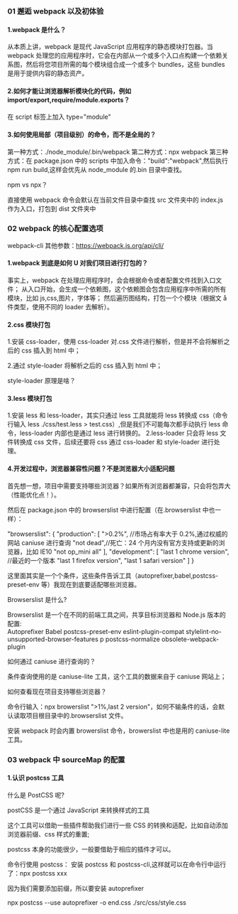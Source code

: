 ### 01 邂逅 webpack 以及初体验

#### 1.webpack 是什么？

从本质上讲，webpack 是现代 JavaScript 应用程序的静态模块打包器。当 webpack 处理您的应用程序时，它会在内部从一个或多个入口点构建一个依赖关系图，然后将您项目所需的每个模块组合成一个或多个 bundles，这些 bundles 是用于提供内容的静态资产。

#### 2.如何才能让浏览器解析模块化的代码，例如 import/export,require/module.exports？

在 script 标签上加入 type="module"

#### 3.如何使用局部（项目级别）的命令，而不是全局的？

第一种方式：./node_module/.bin/webpack
第二种方式：npx webpack
第三种方式：在 package.json 中的 scripts 中加入命令："build":"webpack",然后执行 npm run build,这样会优先从 node_module 的.bin 目录中查找。

npm vs npx？

直接使用 webpack 命令会默认在当前文件目录中查找 src 文件夹中的 index.js 作为入口，打包到 dist 文件夹中

### 02 webpack 的核心配置选项

webpack-cli 其他参数：https://webpack.js.org/api/cli/

#### 1.webpack 到底是如何 U 对我们项目进行打包的？

事实上，webpack 在处理应用程序时，会会根据命令或者配置文件找到入口文件；
从入口开始，会生成一个依赖图，这个依赖图会包含应用程序中所需的所有模块，比如 js,css,图片，字体等；
然后遍历图结构，打包一个个模块（根据文 å 件类型，使用不同的 loader 去解析）。

#### 2.css 模块打包

1.安装 css-loader，使用 css-loader 对.css 文件进行解析，但是并不会将解析之后的 css 插入到 html 中；

2.通过 style-loader 将解析之后的 css 插入到 html 中；

style-loader 原理是啥？

#### 3.less 模块打包

1.安装 less 和 less-loader，其实只通过 less 工具就能将 less 转换成 css（命令行输入 less ./css/test.less > test.css）,但是我们不可能每次都手动执行 less 命令，less-loader 内部也是通过 less 进行转换的。
2.less-loader 只会将 less 文件转换成 css 文件，后续还要将 css 通过 css-loader 和 style-loader 进行处理。

#### 4.开发过程中，浏览器兼容性问题？不是浏览器大小适配问题

首先想一想，项目中需要支持哪些浏览器？如果所有浏览器都兼容，只会将包弄大（性能优化点！）。

然后在 package.json 中的 browserslist 中进行配置（在.browserslist 中也一样）：

"browserslist": {
"production": [
">0.2%", //市场占有率大于 0.2%,通过权威的网站 caniuse 进行查询
"not dead",//死亡：24 个月内没有官方支持或更新的浏览器，比如 IE10
"not op_mini all"
],
"development": [
"last 1 chrome version", //最近的一个版本
"last 1 firefox version",
"last 1 safari version"
]
}

这里面其实是一个个条件，这些条件告诉工具（autoprefixer,babel,postcss-preset-env 等）我现在到底要适配哪些浏览器。

Browserslist 是什么?

Browserslist 是一个在不同的前端工具之间，共享目标浏览器和 Node.js 版本的配置:  
Autoprefixer
Babel
postcss-preset-env
eslint-plugin-compat
stylelint-no-unsupported-browser-features p postcss-normalize
obsolete-webpack-plugin

如何通过 caniuse 进行查询的？

条件查询使用的是 caniuse-lite 工具，这个工具的数据来自于 caniuse 网站上；

如何查看现在项目支持哪些浏览器？

命令行输入：npx browerslist ">1%,last 2 version"，如何不输条件的话，会默认读取项目根目录中的.browserslist 文件。

安装 webpack 时会内置 browerslist 命令，browerslist 中也是用的 caniuse-lite 工具。

### 03 webpack 中 sourceMap 的配置

#### 1.认识 postcss 工具

什么是 PostCSS 呢?

postCSS 是一个通过 JavaScript 来转换样式的工具

这个工具可以借助一些插件帮助我们进行一些 CSS 的转换和适配，比如自动添加浏览器前缀、css 样式的重置;

postcss 本身的功能很少，一般要借助于相应的插件才可以。

命令行使用 postcss：
安装 postcss 和 postcss-cli,这样就可以在命令行中运行了：npx postcss xxx

因为我们需要添加前缀，所以要安装 autoprefixer

npx postcss --use autoprefixer -o end.css ./src/css/style.css
